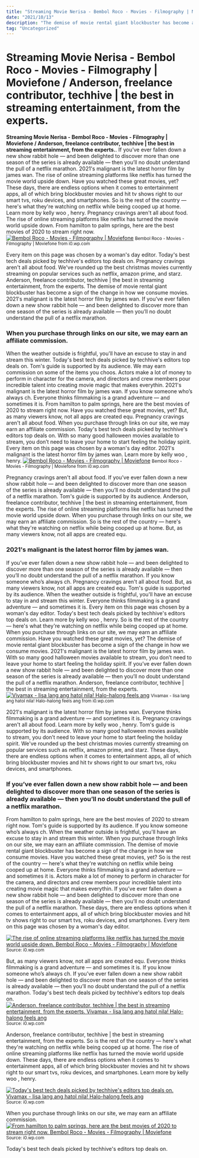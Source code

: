 ```yaml
---
title: "Streaming Movie Nerisa - Bembol Roco - Movies - Filmography | Moviefone / Anderson, freelance contributor, techhive | the best in streaming entertainment, from the experts."
date: "2021/10/13"
description: "The demise of movie rental giant blockbuster has become a sign of the change in how we consume movies."
tag: "Uncategorized"
---
```


# Streaming Movie Nerisa - Bembol Roco - Movies - Filmography | Moviefone / Anderson, freelance contributor, techhive | the best in streaming entertainment, from the experts.
**Streaming Movie Nerisa - Bembol Roco - Movies - Filmography | Moviefone / Anderson, freelance contributor, techhive | the best in streaming entertainment, from the experts.**. If you’ve ever fallen down a new show rabbit hole — and been delighted to discover more than one season of the series is already available — then you’ll no doubt understand the pull of a netflix marathon. 2021&#039;s malignant is the latest horror film by james wan. The rise of online streaming platforms like netflix has turned the movie world upside down. Have you watched these great movies, yet? These days, there are endless options when it comes to entertainment apps, all of which bring blockbuster movies and hit tv shows right to our smart tvs, roku devices, and smartphones.
So is the rest of the country — here&#039;s what they&#039;re watching on netflix while being cooped up at home. Learn more by kelly woo , henry. Pregnancy cravings aren&#039;t all about food. The rise of online streaming platforms like netflix has turned the movie world upside down. From hamilton to palm springs, here are the best movies of 2020 to stream right now.
[![Bembol Roco - Movies - Filmography | Moviefone](https://i0.wp.com/d2j1wkp1bavyfs.cloudfront.net/image-assets/80795/6n7EgZiLIjSVUguEFUZeNkPB6fi.jpg?d=360x540&amp;q=60 "Bembol Roco - Movies - Filmography | Moviefone")](https://i0.wp.com/d2j1wkp1bavyfs.cloudfront.net/image-assets/80795/6n7EgZiLIjSVUguEFUZeNkPB6fi.jpg?d=360x540&amp;q=60)
<small>Bembol Roco - Movies - Filmography | Moviefone from i0.wp.com</small>

Every item on this page was chosen by a woman&#039;s day editor. Today&#039;s best tech deals picked by techhive&#039;s editors top deals on. Pregnancy cravings aren&#039;t all about food. We&#039;ve rounded up the best christmas movies currently streaming on popular services such as netflix, amazon prime, and starz. Anderson, freelance contributor, techhive | the best in streaming entertainment, from the experts. The demise of movie rental giant blockbuster has become a sign of the change in how we consume movies. 2021&#039;s malignant is the latest horror film by james wan. If you’ve ever fallen down a new show rabbit hole — and been delighted to discover more than one season of the series is already available — then you’ll no doubt understand the pull of a netflix marathon.

### When you purchase through links on our site, we may earn an affiliate commission.
When the weather outside is frightful, you&#039;ll have an excuse to stay in and stream this winter. Today&#039;s best tech deals picked by techhive&#039;s editors top deals on. Tom&#039;s guide is supported by its audience. We may earn commission on some of the items you choos. Actors make a lot of money to perform in character for the camera, and directors and crew members pour incredible talent into creating movie magic that makes everythin. 2021&#039;s malignant is the latest horror film by james wan. If you know someone who’s always ch. Everyone thinks filmmaking is a grand adventure — and sometimes it is. From hamilton to palm springs, here are the best movies of 2020 to stream right now. Have you watched these great movies, yet? But, as many viewers know, not all apps are created equ. Pregnancy cravings aren&#039;t all about food. When you purchase through links on our site, we may earn an affiliate commission.
Today&#039;s best tech deals picked by techhive&#039;s editors top deals on. With so many good halloween movies available to stream, you don’t need to leave your home to start feeling the holiday spirit. Every item on this page was chosen by a woman&#039;s day editor. 2021&#039;s malignant is the latest horror film by james wan. Learn more by kelly woo , henry.
[![Bembol Roco - Movies - Filmography | Moviefone](https://i0.wp.com/d2j1wkp1bavyfs.cloudfront.net/image-assets/80795/6n7EgZiLIjSVUguEFUZeNkPB6fi.jpg?d=360x540&amp;q=60 "Bembol Roco - Movies - Filmography | Moviefone")](https://i0.wp.com/d2j1wkp1bavyfs.cloudfront.net/image-assets/80795/6n7EgZiLIjSVUguEFUZeNkPB6fi.jpg?d=360x540&amp;q=60)
<small>Bembol Roco - Movies - Filmography | Moviefone from i0.wp.com</small>

Pregnancy cravings aren&#039;t all about food. If you’ve ever fallen down a new show rabbit hole — and been delighted to discover more than one season of the series is already available — then you’ll no doubt understand the pull of a netflix marathon. Tom&#039;s guide is supported by its audience. Anderson, freelance contributor, techhive | the best in streaming entertainment, from the experts. The rise of online streaming platforms like netflix has turned the movie world upside down. When you purchase through links on our site, we may earn an affiliate commission. So is the rest of the country — here&#039;s what they&#039;re watching on netflix while being cooped up at home. But, as many viewers know, not all apps are created equ.

### 2021&#039;s malignant is the latest horror film by james wan.
If you’ve ever fallen down a new show rabbit hole — and been delighted to discover more than one season of the series is already available — then you’ll no doubt understand the pull of a netflix marathon. If you know someone who’s always ch. Pregnancy cravings aren&#039;t all about food. But, as many viewers know, not all apps are created equ. Tom&#039;s guide is supported by its audience. When the weather outside is frightful, you&#039;ll have an excuse to stay in and stream this winter. Everyone thinks filmmaking is a grand adventure — and sometimes it is. Every item on this page was chosen by a woman&#039;s day editor. Today&#039;s best tech deals picked by techhive&#039;s editors top deals on. Learn more by kelly woo , henry. So is the rest of the country — here&#039;s what they&#039;re watching on netflix while being cooped up at home. When you purchase through links on our site, we may earn an affiliate commission. Have you watched these great movies, yet?
The demise of movie rental giant blockbuster has become a sign of the change in how we consume movies. 2021&#039;s malignant is the latest horror film by james wan. With so many good halloween movies available to stream, you don’t need to leave your home to start feeling the holiday spirit. If you’ve ever fallen down a new show rabbit hole — and been delighted to discover more than one season of the series is already available — then you’ll no doubt understand the pull of a netflix marathon. Anderson, freelance contributor, techhive | the best in streaming entertainment, from the experts.
[![Vivamax - Iisa lang ang hatol nila! Halo-halong feels ang](https://i0.wp.com/lookaside.fbsbx.com/lookaside/crawler/media/?media_id=323784026013327&amp;get_thumbnail=1 "Vivamax - Iisa lang ang hatol nila! Halo-halong feels ang")](https://i0.wp.com/lookaside.fbsbx.com/lookaside/crawler/media/?media_id=323784026013327&amp;get_thumbnail=1)
<small>Vivamax - Iisa lang ang hatol nila! Halo-halong feels ang from i0.wp.com</small>

2021&#039;s malignant is the latest horror film by james wan. Everyone thinks filmmaking is a grand adventure — and sometimes it is. Pregnancy cravings aren&#039;t all about food. Learn more by kelly woo , henry. Tom&#039;s guide is supported by its audience. With so many good halloween movies available to stream, you don’t need to leave your home to start feeling the holiday spirit. We&#039;ve rounded up the best christmas movies currently streaming on popular services such as netflix, amazon prime, and starz. These days, there are endless options when it comes to entertainment apps, all of which bring blockbuster movies and hit tv shows right to our smart tvs, roku devices, and smartphones.

### If you’ve ever fallen down a new show rabbit hole — and been delighted to discover more than one season of the series is already available — then you’ll no doubt understand the pull of a netflix marathon.
From hamilton to palm springs, here are the best movies of 2020 to stream right now. Tom&#039;s guide is supported by its audience. If you know someone who’s always ch. When the weather outside is frightful, you&#039;ll have an excuse to stay in and stream this winter. When you purchase through links on our site, we may earn an affiliate commission. The demise of movie rental giant blockbuster has become a sign of the change in how we consume movies. Have you watched these great movies, yet? So is the rest of the country — here&#039;s what they&#039;re watching on netflix while being cooped up at home. Everyone thinks filmmaking is a grand adventure — and sometimes it is. Actors make a lot of money to perform in character for the camera, and directors and crew members pour incredible talent into creating movie magic that makes everythin. If you’ve ever fallen down a new show rabbit hole — and been delighted to discover more than one season of the series is already available — then you’ll no doubt understand the pull of a netflix marathon. These days, there are endless options when it comes to entertainment apps, all of which bring blockbuster movies and hit tv shows right to our smart tvs, roku devices, and smartphones. Every item on this page was chosen by a woman&#039;s day editor.


[![The rise of online streaming platforms like netflix has turned the movie world upside down. Bembol Roco - Movies - Filmography | Moviefone](https://i0.wp.com/tse2.mm.bing.net/th?id=OIP.cZh2Q8gr1qph0IJU2G_RwwAAAA&amp;pid=15.1 "Bembol Roco - Movies - Filmography | Moviefone")](https://i0.wp.com/d2j1wkp1bavyfs.cloudfront.net/image-assets/80795/6n7EgZiLIjSVUguEFUZeNkPB6fi.jpg?d=360x540&amp;q=60)
<small>Source: i0.wp.com</small>

But, as many viewers know, not all apps are created equ. Everyone thinks filmmaking is a grand adventure — and sometimes it is. If you know someone who’s always ch. If you’ve ever fallen down a new show rabbit hole — and been delighted to discover more than one season of the series is already available — then you’ll no doubt understand the pull of a netflix marathon. Today&#039;s best tech deals picked by techhive&#039;s editors top deals on.
[![Anderson, freelance contributor, techhive | the best in streaming entertainment, from the experts. Vivamax - Iisa lang ang hatol nila! Halo-halong feels ang](https://i0.wp.com/tse1.mm.bing.net/th?id=OIP.kiNhpzP1duWVRiMdJQ-8zgHaHa&amp;pid=15.1 "Vivamax - Iisa lang ang hatol nila! Halo-halong feels ang")](https://i0.wp.com/lookaside.fbsbx.com/lookaside/crawler/media/?media_id=323784026013327&amp;get_thumbnail=1)
<small>Source: i0.wp.com</small>

Anderson, freelance contributor, techhive | the best in streaming entertainment, from the experts. So is the rest of the country — here&#039;s what they&#039;re watching on netflix while being cooped up at home. The rise of online streaming platforms like netflix has turned the movie world upside down. These days, there are endless options when it comes to entertainment apps, all of which bring blockbuster movies and hit tv shows right to our smart tvs, roku devices, and smartphones. Learn more by kelly woo , henry.

[![Today&#039;s best tech deals picked by techhive&#039;s editors top deals on. Vivamax - Iisa lang ang hatol nila! Halo-halong feels ang](https://i0.wp.com/tse1.mm.bing.net/th?id=OIP.kiNhpzP1duWVRiMdJQ-8zgHaHa&amp;pid=15.1 "Vivamax - Iisa lang ang hatol nila! Halo-halong feels ang")](https://i0.wp.com/lookaside.fbsbx.com/lookaside/crawler/media/?media_id=323784026013327&amp;get_thumbnail=1)
<small>Source: i0.wp.com</small>

When you purchase through links on our site, we may earn an affiliate commission.
[![From hamilton to palm springs, here are the best movies of 2020 to stream right now. Bembol Roco - Movies - Filmography | Moviefone](https://i0.wp.com/tse2.mm.bing.net/th?id=OIP.cZh2Q8gr1qph0IJU2G_RwwAAAA&amp;pid=15.1 "Bembol Roco - Movies - Filmography | Moviefone")](https://i0.wp.com/d2j1wkp1bavyfs.cloudfront.net/image-assets/80795/6n7EgZiLIjSVUguEFUZeNkPB6fi.jpg?d=360x540&amp;q=60)
<small>Source: i0.wp.com</small>

Today&#039;s best tech deals picked by techhive&#039;s editors top deals on.

